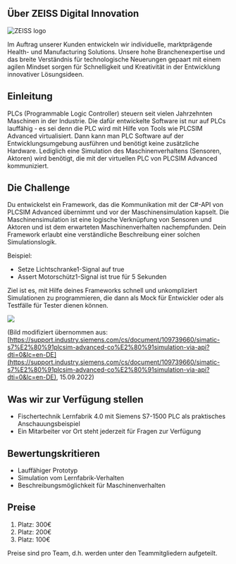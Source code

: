 ## Über ZEISS Digital Innovation

![ZEISS logo](/challenge_details/zeiss-logo-rgb.jpg)

Im Auftrag unserer Kunden entwickeln wir individuelle, marktprägende Health- und Manufacturing Solutions. Unsere hohe
Branchenexpertise und das breite Verständnis für technologische Neuerungen gepaart mit einem agilen Mindset sorgen für
Schnelligkeit und Kreativität in der Entwicklung innovativer Lösungsideen.

## Einleitung

PLCs (Programmable Logic Controller) steuern seit vielen Jahrzehnten Maschinen in der Industrie. Die dafür entwickelte
Software ist nur auf PLCs lauffähig - es sei denn die PLC wird mit Hilfe von Tools wie PLCSIM Advanced virtualisiert.
Dann kann man PLC Software auf der Entwicklungsumgebung ausführen und benötigt keine zusätzliche Hardware. Lediglich
eine Simulation des Maschinenverhaltens (Sensoren, Aktoren) wird benötigt, die mit der virtuellen PLC von PLCSIM
Advanced kommuniziert.

## Die Challenge

Du entwickelst ein Framework, das die Kommunikation mit der C#-API von PLCSIM Advanced übernimmt und vor der
Maschinensimulation kapselt. Die Maschinensimulation ist eine logische Verknüpfung von Sensoren und Aktoren und ist dem
erwarteten Maschinenverhalten nachempfunden. Dein Framework erlaubt eine verständliche Beschreibung einer solchen
Simulationslogik.

Beispiel:

-   Setze Lichtschranke1-Signal auf true
-   Assert Motorschütz1-Signal ist true für 5 Sekunden

Ziel ist es, mit Hilfe deines Frameworks schnell und unkompliziert Simulationen zu programmieren, die dann als Mock für
Entwickler oder als Testfälle für Tester dienen können.

![](/challenge_details/zeiss1_pic1.png)

(Bild modifiziert übernommen aus:
[https://support.industry.siemens.com/cs/document/109739660/simatic-s7%E2%80%91plcsim-advanced-co%E2%80%91simulation-via-api?dti=0&lc=en-DE](https://support.industry.siemens.com/cs/document/109739660/simatic-s7%E2%80%91plcsim-advanced-co%E2%80%91simulation-via-api?dti=0&lc=en-DE),
15.09.2022)

## Was wir zur Verfügung stellen

-   Fischertechnik Lernfabrik 4.0 mit Siemens S7-1500 PLC als praktisches Anschauungsbeispiel
-   Ein Mitarbeiter vor Ort steht jederzeit für Fragen zur Verfügung

## Bewertungskritieren

-   Lauffähiger Prototyp
-   Simulation vom Lernfabrik-Verhalten
-   Beschreibungsmöglichkeit für Maschinenverhalten

## Preise

1. Platz: 300€
2. Platz: 200€
3. Platz: 100€

Preise sind pro Team, d.h. werden unter den Teammitgliedern aufgeteilt.
